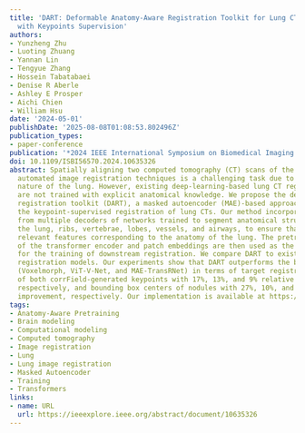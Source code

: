 ```yaml
---
title: 'DART: Deformable Anatomy-Aware Registration Toolkit for Lung CT Registration
  with Keypoints Supervision'
authors:
- Yunzheng Zhu
- Luoting Zhuang
- Yannan Lin
- Tengyue Zhang
- Hossein Tabatabaei
- Denise R Aberle
- Ashley E Prosper
- Aichi Chien
- William Hsu
date: '2024-05-01'
publishDate: '2025-08-08T01:08:53.802496Z'
publication_types:
- paper-conference
publication: '*2024 IEEE International Symposium on Biomedical Imaging (ISBI)*'
doi: 10.1109/ISBI56570.2024.10635326
abstract: Spatially aligning two computed tomography (CT) scans of the lung using
  automated image registration techniques is a challenging task due to the deformable
  nature of the lung. However, existing deep-learning-based lung CT registration models
  are not trained with explicit anatomical knowledge. We propose the deformable anatomy-aware
  registration toolkit (DART), a masked autoencoder (MAE)-based approach, to improve
  the keypoint-supervised registration of lung CTs. Our method incorporates features
  from multiple decoders of networks trained to segment anatomical structures, including
  the lung, ribs, vertebrae, lobes, vessels, and airways, to ensure that the MAE learns
  relevant features corresponding to the anatomy of the lung. The pretrained weights
  of the transformer encoder and patch embeddings are then used as the initialization
  for the training of downstream registration. We compare DART to existing state-of-the-art
  registration models. Our experiments show that DART outperforms the baseline models
  (Voxelmorph, ViT-V-Net, and MAE-TransRNet) in terms of target registration error
  of both corrField-generated keypoints with 17%, 13%, and 9% relative improvement,
  respectively, and bounding box centers of nodules with 27%, 10%, and 4% relative
  improvement, respectively. Our implementation is available at https://github.com/yunzhengzhu/DART.
tags:
- Anatomy-Aware Pretraining
- Brain modeling
- Computational modeling
- Computed tomography
- Image registration
- Lung
- Lung image registration
- Masked Autoencoder
- Training
- Transformers
links:
- name: URL
  url: https://ieeexplore.ieee.org/abstract/document/10635326
---
```

